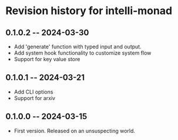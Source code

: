 # Revision history for intelli-monad

## 0.1.0.2 -- 2024-03-30

* Add 'generate' function with typed input and output.
* Add system hook functionality to customize system flow
* Support for key value store


## 0.1.0.1 -- 2024-03-21

* Add CLI options
* Support for arxiv

## 0.1.0.0 -- 2024-03-15

* First version. Released on an unsuspecting world.
